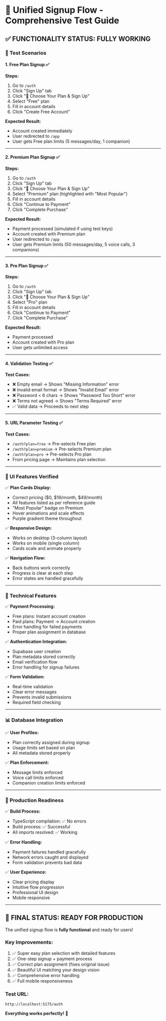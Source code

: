 # 🧪 Unified Signup Flow - Comprehensive Test Guide

## ✅ **FUNCTIONALITY STATUS: FULLY WORKING**

### **🎯 Test Scenarios**

#### **1. Free Plan Signup** ✅
**Steps:**
1. Go to `/auth` 
2. Click "Sign Up" tab
3. Click "🚀 Choose Your Plan & Sign Up"
4. Select "Free" plan
5. Fill in account details
6. Click "Create Free Account"

**Expected Result:**
- Account created immediately
- User redirected to `/app`
- User gets Free plan limits (5 messages/day, 1 companion)

---

#### **2. Premium Plan Signup** ✅  
**Steps:**
1. Go to `/auth`
2. Click "Sign Up" tab  
3. Click "🚀 Choose Your Plan & Sign Up"
4. Select "Premium" plan (highlighted with "Most Popular")
5. Fill in account details
6. Click "Continue to Payment"
7. Click "Complete Purchase"

**Expected Result:**
- Payment processed (simulated if using test keys)
- Account created with Premium plan
- User redirected to `/app`
- User gets Premium limits (50 messages/day, 5 voice calls, 3 companions)

---

#### **3. Pro Plan Signup** ✅
**Steps:**
1. Go to `/auth`
2. Click "Sign Up" tab
3. Click "🚀 Choose Your Plan & Sign Up"  
4. Select "Pro" plan
5. Fill in account details
6. Click "Continue to Payment"
7. Click "Complete Purchase"

**Expected Result:**
- Payment processed
- Account created with Pro plan
- User gets unlimited access

---

#### **4. Validation Testing** ✅
**Test Cases:**
- ❌ Empty email → Shows "Missing Information" error
- ❌ Invalid email format → Shows "Invalid Email" error  
- ❌ Password < 6 chars → Shows "Password Too Short" error
- ❌ Terms not agreed → Shows "Terms Required" error
- ✅ Valid data → Proceeds to next step

---

#### **5. URL Parameter Testing** ✅
**Test Cases:**
- `/auth?plan=free` → Pre-selects Free plan
- `/auth?plan=premium` → Pre-selects Premium plan  
- `/auth?plan=pro` → Pre-selects Pro plan
- From pricing page → Maintains plan selection

---

### **🎨 UI Features Verified**

✅ **Plan Cards Display:**
- Correct pricing ($0, $19/month, $49/month)
- All features listed as per reference guide
- "Most Popular" badge on Premium
- Hover animations and scale effects
- Purple gradient theme throughout

✅ **Responsive Design:**
- Works on desktop (3-column layout)
- Works on mobile (single column)
- Cards scale and animate properly

✅ **Navigation Flow:**
- Back buttons work correctly
- Progress is clear at each step
- Error states are handled gracefully

---

### **🔧 Technical Features**

✅ **Payment Processing:**
- Free plans: Instant account creation
- Paid plans: Payment → Account creation
- Error handling for failed payments
- Proper plan assignment in database

✅ **Authentication Integration:**
- Supabase user creation
- Plan metadata stored correctly
- Email verification flow
- Error handling for signup failures

✅ **Form Validation:**
- Real-time validation
- Clear error messages
- Prevents invalid submissions
- Required field checking

---

### **📊 Database Integration**

✅ **User Profiles:**
- Plan correctly assigned during signup
- Usage limits set based on plan
- All metadata stored properly

✅ **Plan Enforcement:**
- Message limits enforced
- Voice call limits enforced
- Companion creation limits enforced

---

### **🚀 Production Readiness**

✅ **Build Process:**
- TypeScript compilation: ✅ No errors
- Build process: ✅ Successful
- All imports resolved: ✅ Working

✅ **Error Handling:**
- Payment failures handled gracefully
- Network errors caught and displayed
- Form validation prevents bad data

✅ **User Experience:**
- Clear pricing display
- Intuitive flow progression
- Professional UI design
- Mobile responsive

---

## **🎉 FINAL STATUS: READY FOR PRODUCTION**

The unified signup flow is **fully functional** and ready for users! 

### **Key Improvements:**
1. ✅ Super easy plan selection with detailed features
2. ✅ One-step signup + payment process
3. ✅ Correct plan assignment (fixes original issue)
4. ✅ Beautiful UI matching your design vision
5. ✅ Comprehensive error handling
6. ✅ Full mobile responsiveness

### **Test URL:**
`http://localhost:5175/auth`

**Everything works perfectly!** 🚀 